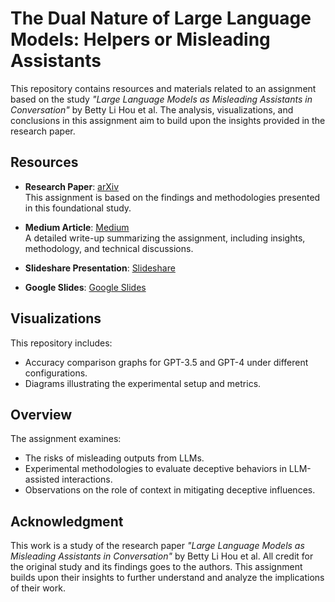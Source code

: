 # **The Dual Nature of Large Language Models: Helpers or Misleading Assistants**

This repository contains resources and materials related to an assignment based on the study *"Large Language Models as Misleading Assistants in Conversation"* by Betty Li Hou et al. The analysis, visualizations, and conclusions in this assignment aim to build upon the insights provided in the research paper.

## **Resources**

- **Research Paper**: [arXiv](https://arxiv.org/pdf/2407.11789)  
  This assignment is based on the findings and methodologies presented in this foundational study.

- **Medium Article**: [Medium](https://medium.com/@sarvesh.borkar/the-dual-nature-of-large-language-models-helpers-or-misleading-assistants-8fc9fac0aa57)  
  A detailed write-up summarizing the assignment, including insights, methodology, and technical discussions.

- **Slideshare Presentation**: [Slideshare](https://www.slideshare.net/secret/b9BAMgOKo0JI29)  

- **Google Slides**: [Google Slides](https://docs.google.com/presentation/d/1ZV2TQ0fmJ90QuyVRyE97PXV00ILyCkygZWhO0xSiYu4/edit?usp=sharing)  

## **Visualizations**

This repository includes:
- Accuracy comparison graphs for GPT-3.5 and GPT-4 under different configurations.
- Diagrams illustrating the experimental setup and metrics.

## **Overview**

The assignment examines:
- The risks of misleading outputs from LLMs.
- Experimental methodologies to evaluate deceptive behaviors in LLM-assisted interactions.
- Observations on the role of context in mitigating deceptive influences.

## **Acknowledgment**

This work is a study of the research paper *"Large Language Models as Misleading Assistants in Conversation"* by Betty Li Hou et al. All credit for the original study and its findings goes to the authors. This assignment builds upon their insights to further understand and analyze the implications of their work.
